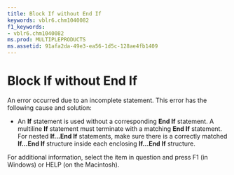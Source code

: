 ```yaml
---
title: Block If without End If
keywords: vblr6.chm1040082
f1_keywords:
- vblr6.chm1040082
ms.prod: MULTIPLEPRODUCTS
ms.assetid: 91afa2da-49e3-ea56-1d5c-128ae4fb1409
---
```



# Block If without End If

An error occurred due to an incomplete statement. This error has the following cause and solution:



- An  **If** statement is used without a corresponding **End If** statement. A multiline **If** statement must terminate with a matching **End If** statement. For nested **If...End If** statements, make sure there is a correctly matched **If...End If** structure inside each enclosing **If...End If** structure.
    

For additional information, select the item in question and press F1 (in Windows) or HELP (on the Macintosh).

